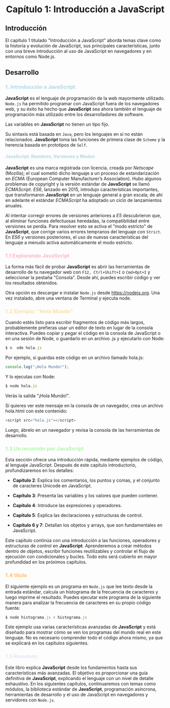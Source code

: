 <center><h1>Capítulo 1: Introducción a JavaScript</h1></center>

## Introducción
El capítulo 1 titulado "Introducción a JavaScript" aborda temas clave como la historia y evolución de JavaScript, sus principales características, junto con una breve introducción al uso de JavaScript en navegadores y en entornos como Node.js.


## Desarrollo
<h3 style="color:lightblue">1. Introducción a JavaScript</h3>

**JavaScript** es el lenguaje de programación de la web mayormente utilizado. `Node.js` ha permitido programar con JavaScript fuera de los navegadores web, y su éxito ha hecho que **JavaScript** sea ahora también el lenguaje de programación más utilizado entre los desarrolladores de software.

Las variables en **JavaScript** no tienen un tipo fijo. 

Su sintaxis está basada en `Java`, pero los lenguajes en sí no están relacionados. **JavaScript** toma las funciones de primera clase de `Scheme` y la herencia basada en prototipos de `Self`.

<h4 style="color:lightblue">JavaScript: Nombres, Versiones y Modos</h4>

**JavaScript** es una marca registrada con licencia, creada por *Netscape* (Mozilla); el cual sometió dicho lenguaje a un proceso de estandarización en *ECMA* (European Computer Manufacturer’s Association). Hubo algunos problemas de copyright y la versión estándar de **JavaScript** se llamó *ECMAScript*. *ES6*, lanzado en 2015, introdujo características importantes, que transformaron **JavaScript** en un lenguaje general a gran escala; de ahí en adelante el estándar *ECMAScript* ha adoptado un ciclo de lanzamientos anuales.

Al intentar corregir errores de versiones anteriores a *E5* descubrieron que, al eliminar funciones defectuosas heredadas, la compatibilidad entre versiones se perdía. Para resolver esto se activa el "modo estricto" de **JavaScript**, que corrige varios errores tempranos del lenguaje con `Strict`. En *ES6* y versiones posteriores, el uso de nuevas características del lenguaje a menudo activa automáticamente el modo estricto.

<h3 style="color:lightpink">1.1 Explorando JavaScript</h3>

La forma más fácil de probar **JavaScript** es abrir las herramientas de desarrollo de tu navegador web con `F12, Ctrl+Shift+I` o `Cmd+Opt+I` y seleccionar la pestaña "Consola". Desde ahí, puedes escribir código y ver los resultados obtenidos.

Otra opción es descargar e instalar `Node.js` desde https://nodejs.org. Una vez instalado, abre una ventana de Terminal y ejecuta node.

<h3 style="color:#f5e1ab">1.2 Ejemplo: "Hola Mundo"</h3>

Cuando estés listo para escribir fragmentos de código más largos, probablemente prefieras usar un editor de texto en lugar de la consola interactiva. Puedes copiar y pegar el código en la consola de JavaScript o en una sesión de Node, o guardarlo en un archivo .js y ejecutarlo con Node:

```javascript
$ n  ode hola.js
```

Por ejemplo, si guardas este código en un archivo llamado hola.js:

```javascript
console.log("¡Hola Mundo!");
```

Y lo ejecutas con Node:

```javascript
$ node hola.js
```

Verás la salida "¡Hola Mundo!".

Si quieres ver este mensaje en la consola de un navegador, crea un archivo hola.html con este contenido:

```javascript
<script src="hola.js"></script>
```

Luego, ábrelo en un navegador y revisa la consola de las herramientas de desarrollo.

<h3 style="color:#b0f5ab">1.3 Un recorrido por JavaScript</h3>

Esta sección ofrece una introducción rápida, mediante ejemplos de código, al lenguaje JavaScript. Después de este capítulo introductorio, profundizaremos en los detalles:

- **Capítulo 2**: Explica los comentarios, los puntos y comas, y el conjunto de caracteres Unicode en JavaScript.

- **Capítulo 3**: Presenta las variables y los valores que pueden contener.

- **Capítulo 4**: Introduce las expresiones y operadores.

- **Capítulo 5**: Explica las declaraciones y estructuras de control.

- **Capítulo 6 y 7**: Detallan los objetos y arrays, que son fundamentales en JavaScript.

Este capítulo continúa con una introducción a las funciones, operadores y estructuras de control en **JavaScript**. Aprenderemos a crear métodos dentro de objetos, escribir funciones reutilizables y controlar el flujo de ejecución con condicionales y bucles. Todo esto será cubierto en mayor profundidad en los próximos capítulos.

<h3 style="color:#ffbe69">1.4 titulo</h3>

El siguiente ejemplo es un programa en `Node.js` que lee texto desde la entrada estándar, calcula un histograma de la frecuencia de caracteres y luego imprime el resultado. Puedes ejecutar este programa de la siguiente manera para analizar la frecuencia de caracteres en su propio código fuente:

```javascript
$ node histograma.js < histograma.js
```

Este ejemplo usa varias características avanzadas de **JavaScript** y está diseñado para mostrar cómo se ven los programas del mundo real en este lenguaje. No es necesario comprender todo el código ahora mismo, ya que se explicará en los capítulos siguientes.

<h3 style="color:#dfe6f5">1.5 Resumen</h3>

Este libro explica **JavaScript** desde los fundamentos hasta sus características más avanzadas. El objetivo es proporcionar una guía definitiva de **JavaScript**, explicando el lenguaje con un nivel de detalle exhaustivo. En los siguientes capítulos, continuaremos con temas como módulos, la biblioteca estándar de **JavaScript**, programación asíncrona, herramientas de desarrollo y el uso de JavaScript en navegadores y servidores con `Node.js`.
